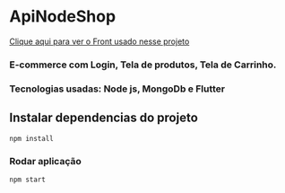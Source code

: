 # ApiNodeShop

 [Clique aqui para ver o Front usado nesse projeto](https://github.com/yan-moura19/NodeShopFront)

### E-commerce com Login, Tela de produtos, Tela de Carrinho.
### Tecnologias usadas: Node js, MongoDb e Flutter


## Instalar dependencias do projeto 
```
npm install
```

### Rodar aplicação
```
npm start
```
